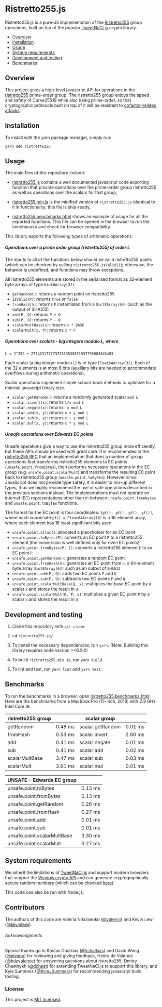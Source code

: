 Ristretto255.js
============

Ristretto255.js is a pure-JS implementation of the
[Ristretto255](https://ristretto.group/) group operations, built on top of the
popular [TweetNaCl.js](https://tweetnacl.js.org/#/) crypto library.


* [Overview](#overview)
* [Installation](#installation)
* [Usage](#usage)
* [System requirements](#system-requirements)
* [Development and testing](#development-and-testing)
* [Benchmarks](#benchmarks)

Overview
--------

This project gives a high-level javascript API for operations in the
[ristretto255](https://ristretto.group/) prime-order group. The ristretto255
group enjoys the speed and safety of Curve25519 while also being prime-order, so
that cryptographic protocols built on top of it will be resistant to [cofactor-related
attacks](https://ristretto.group/why_ristretto.html#pitfalls-of-a-cofactor).

Installation
--------

To install with the yarn package manager, simply run:

`yarn add ristretto255`

Usage
-----

The main files of this repository include:

* [ristretto255.js](./ristretto255.js) contains a well documented javascript code
  exporting function that provide operations over the prime-order group
  ristretto255 as well as operations over the scalars for that group,

* [ristretto255.min.js](./ristretto255.min.js) is the minified version of `ristretto255.js`
  identical to it in functionality; this file is ship-ready,

* [ristretto255.benchmarks.html](./ristretto255.benchmarks.html) shows an example of
  usage for all the exported functions. This file can be opened in the browser
  to run the benchmarks and check for browser compatibility.


This library exports the following types of arithmetic operations:

##### Operations over a prime order group (ristretto255) of order L

The inputs to all of the functions below should be valid ristretto255 points (which can
be checked by calling `ristretto255.isValid()`); otherwise, the behavior is
undefined, and functions may throw exceptions.

All ristretto255 elements are stored in the serialized format as 32-element
byte arrays of type `Uint8Array(32)`.

* `getRandom()`: returns a random point on ristretto255
* `isValid(P)`: returns `true` or `false`
* `fromHash(h)`: returns `P` instantiated from a `Uint8Array(64)` (such as the output
  of SHA512)
* `add(P, Q)`: returns `P + Q`
* `sub(P, Q)`: returns `P - Q`
* `scalarMultBase(x)`: returns `x * BASE`
* `scalarMult(x, P)`: returns `x * P`

##### Operations over scalars - big integers modulo L, where
`L = 2^252 + 27742317777372353535851937790883648493`.

Each scalar (a big integer modulo `L`) is of type `Float64Array(32)`. Each of the 32
elements is at most 8 bits (auxiliary bits are needed to accommodate overflows
during arithmetic operations).

Scalar operations implement simple school-book methods to optimize for a minimal
javascript binary size.

* `scalar.getRandom()`: returns a randomly generated scalar `mod L`
* `scalar.invert(x)`: returns `1/x mod L`
* `scalar.negate(x)`: returns `-x mod L`
* `scalar.add(x, y)`: returns `x + y mod L`
* `scalar.sub(x, y)`: returns `x - y mod L`
* `scalar.mul(x, y)`: returns `x * y mod L`

##### Unsafe operations over Edwards EC points

Unsafe operations give a way to use the ristretto255 group more efficiently, but
these APIs should be used with great care.
It is recommended in the [ristretto255 RFC](https://tools.ietf.org/html/draft-hdevalence-cfrg-ristretto-01#section-4)
that an implementation that does a number of group operations
first transforms ristretto255 elements to EC points (`unsafe.point.fromBytes`), then performs necessary
operations in the EC group (e.g. `unsafe.point.scalarMult`) and
transforms the resulting EC point back to ristretto255 group (`unsafe.point.toBytes`).
However since JavaScript does not provide type safety, it is easier to mix-up different types,
thus we highly recommend the use of safe operations described in the previous sections instead.
The implementations must not operate on internal (EC) representations other than in between
`unsafe.point.fromBytes` and `unsafe.point.toBytes` functions.

The format for the EC point is four coordinates: `[gf(), gf(), gf(), gf()]`, where each coordinate
`gf() = Float64Array(16)` is a 16-element array, where each element has 16 least significant bits used.

* `unsafe.point.alloc()`: allocated a placeholder for an EC point
* `unsafe.point.toBytes(P)`: converts an EC point `P` to a ristretto255 element (the conversion is well defined only for even EC points)
* `unsafe.point.fromBytes(P, E)`: converts a ristretto255 element `E` to an EC point `P`
* `unsafe.point.getRandom()`: generates a random EC point
* `unsafe.point.fromHash(h)`: generates an EC point from `h`, a 64-element byte array `Uint8Array(64)` such as an output of `SHA512`
* `unsafe.point.add(P, Q)`: adds two EC points `P` and `Q`
* `unsafe.point.sub(P, Q)`: subtracts two EC points `P` and `Q`
* `unsafe.point.scalarMultBase(Q, x)`: multiplies the base EC point by a scalar `x` and stores the result in `Q`
* `unsafe.point.scalarMult(Q, P, x)`: multiplies a given EC point `P` by a scalar `x` and stores the result in `Q`

Development and testing
------------------------

1. Clone this repository with `git clone`.

2. cd `ristretto255-js/`

3. To install the necessary dependencies, run `yarn`. (Note: Building this library requires node version >=6.9.0)

4. To build `ristretto255.min.js`, run `yarn build`.

5. To lint and test, run `yarn lint` and `yarn test`.


Benchmarks
----------

To run the benchmarks in a browser, open
[ristretto255.benchmarks.html](./ristretto255.benchmarks.html).
Here are the benchmarks from a MacBook Pro (15-inch, 2018) with 2.9 GHz Intel Core
i9:

| ristretto255 group        |              | scalar group              |              |
| ------------------------- |:------------:| ------------------------- |:------------:|
| getRandom                 | 0.48 ms      | scalar.getRandom          | 0.01 ms      |
| fromHash                  | 0.53 ms      | scalar.invert             | 2.60 ms      |
| add                       | 0.41 ms      | scalar.negate             | 0.01 ms      |
| sub                       | 0.41 ms      | scalar.add                | 0.02 ms      |
| scalarMultBase            | 3.47 ms      | scalar.sub                | 0.03 ms      |
| scalarMult                | 3.61 ms      | scalar.mul                | 0.01 ms      |

| UNSAFE - Edwards EC group      |              |
| ------------------------------ |:------------:|
| unsafe.point.toBytes           | 0.13 ms      |
| unsafe.point.fromBytes         | 0.13 ms      |
| unsafe.point.getRandom         | 0.26 ms      |
| unsafe.point.fromHash          | 0.27 ms      |
| unsafe.point.add               | 0.01 ms      |
| unsafe.point.sub               | 0.01 ms      |
| unsafe.point.scalarMultBase    | 3.30 ms      |
| unsafe.point.scalarMult        | 3.27 ms      |

System requirements
-------------------

We inherit the limitations of [TweetNaCl.js](https://tweetnacl.js.org/#/) and
support modern browsers that support the [Window.crypto
API](https://developer.mozilla.org/en-US/docs/Web/API/Window/crypto) and can
generate cryptographically secure random numbers (which can be checked
[here](https://caniuse.com/#feat=getrandomvalues)).

This code can also be run with Node.js.

Contributors
------------

The authors of this code are Valeria Nikolaenko
([@valerini](https://github.com/valerini)) and Kevin Lewi
([@kevinlewi](https://github.com/kevinlewi)).

###### Acknowledgments

Special thanks go to Kostas Chalkias ([@kchalkias](https://github.com/kchalkias)) and
David Wong ([@mimoo](https://github.com/mimoo))
for reviewing and giving feedback, Henry de Valence ([@hdevalence](https://github.com/hdevalence)) for
answering questions about ristretto255, Dmitry Chestnykh ([@dchest](https://github.com/dchest)) for
extending TweetNaCl.js to support this library, and Kyle Summers
([@KyleJSummers](https://github.com/KyleJSummers)) for recommending javascript build tooling.

### License
This project is [MIT licensed](./LICENSE).
